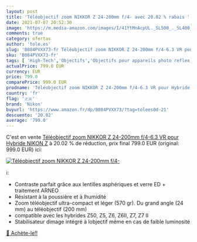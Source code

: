 ```yaml
---
layout: post
title: 'Téléobjectif zoom NIKKOR Z 24-200mm f/4- avec 20.02 % rabais '
date: 2021-07-07 20:52:30
image: 'https://m.media-amazon.com/images/I/41YtMnAcpUL._SL500_._SL400_.jpg'
comments: true
category: ofertas
author: 'tole.es'
slug: 'B084PVXX73-fr Téléobjectif zoom NIKKOR Z 24-200mm f/4-6.3 VR pour...'
sku: 'B084PVXX73-fr'
tags: [ 'High-Tech','Objectifs','Objectifs pour appareils photo reflex et hybrides','Objectifs pour hybride','Photo et caméscopes','nikon', ]
actualPrice: 799.0 EUR
currency: EUR
price: 799.0
comparePrice: 999.0 EUR
prodname: 'Téléobjectif zoom NIKKOR Z 24-200mm f/4-6.3 VR pour Hybride NIKON Z'
country: 'fr'
flag: '🇫🇷'
brand: 'Nikon'
buyurl: 'https://www.amazon.fr/dp/B084PVXX73/?tag=tolees0d-21'
descuento: '20.02'
average: '799.0'
---
```


C'est en vente [Téléobjectif zoom NIKKOR Z 24-200mm f/4-6.3 VR pour Hybride NIKON Z](https://www.amazon.fr/dp/B084PVXX73/?tag=tolees0d-21)  à  20.02 % de réduction, prix final  799.0 EUR (original: 999.0 EUR) ici:

[![Téléobjectif zoom NIKKOR Z 24-200mm f/4-](https://m.media-amazon.com/images/I/41YtMnAcpUL._SL500_._SL400_.jpg)](https://www.amazon.fr/dp/B084PVXX73/?tag=tolees0d-21)

ℹ️:

- Contraste parfait grâce aux lentilles asphériques et verre ED + traitement ARNEO
- Résistant à la poussière et à lhumidité
- Zoom téléobjectif ultra-compact et léger (570 gr). Du grand angle (24 mm) au téléobjectif (200 mm)
- compatible avec les hybrides Z50, Z5, Z6, Z6II, Z7, Z7 II
- Stabilisateur dimage intégré à lobjectif même en cas de faible luminosité

[🛒 Achète-le!!](https://www.amazon.fr/dp/B084PVXX73/?tag=tolees0d-21)
